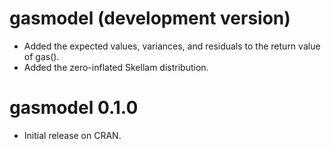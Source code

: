 # gasmodel (development version)

* Added the expected values, variances, and residuals to the return value of gas().
* Added the zero-inflated Skellam distribution.

# gasmodel 0.1.0

* Initial release on CRAN.

